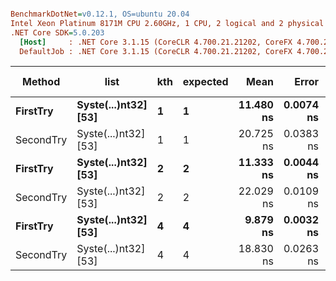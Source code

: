 ``` ini

BenchmarkDotNet=v0.12.1, OS=ubuntu 20.04
Intel Xeon Platinum 8171M CPU 2.60GHz, 1 CPU, 2 logical and 2 physical cores
.NET Core SDK=5.0.203
  [Host]     : .NET Core 3.1.15 (CoreCLR 4.700.21.21202, CoreFX 4.700.21.21402), X64 RyuJIT
  DefaultJob : .NET Core 3.1.15 (CoreCLR 4.700.21.21202, CoreFX 4.700.21.21402), X64 RyuJIT


```
|    Method |                 list | kth | expected |      Mean |     Error |    StdDev | Gen 0 | Gen 1 | Gen 2 | Allocated |
|---------- |--------------------- |---- |--------- |----------:|----------:|----------:|------:|------:|------:|----------:|
|  **FirstTry** | **Syste(...)nt32] [53]** |   **1** |        **1** | **11.480 ns** | **0.0074 ns** | **0.0069 ns** |     **-** |     **-** |     **-** |         **-** |
| SecondTry | Syste(...)nt32] [53] |   1 |        1 | 20.725 ns | 0.0383 ns | 0.0299 ns |     - |     - |     - |         - |
|  **FirstTry** | **Syste(...)nt32] [53]** |   **2** |        **2** | **11.333 ns** | **0.0044 ns** | **0.0041 ns** |     **-** |     **-** |     **-** |         **-** |
| SecondTry | Syste(...)nt32] [53] |   2 |        2 | 22.029 ns | 0.0109 ns | 0.0102 ns |     - |     - |     - |         - |
|  **FirstTry** | **Syste(...)nt32] [53]** |   **4** |        **4** |  **9.879 ns** | **0.0032 ns** | **0.0030 ns** |     **-** |     **-** |     **-** |         **-** |
| SecondTry | Syste(...)nt32] [53] |   4 |        4 | 18.830 ns | 0.0263 ns | 0.0233 ns |     - |     - |     - |         - |
